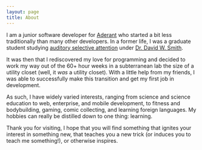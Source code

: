 ```yaml
---
layout: page
title: About
---
```


I am a junior software developer for [Aderant](http://aderant.com) who started a bit less traditionally than many other developers. In a former life, I was a graduate student studying [auditory selective attention](http://en.wikipedia.org/wiki/Selective_auditory_attention) under [Dr. David W. Smith](http://www.psych.ufl.edu/~smithlab/Smithlab/Smith_Lab_Overview.html). 

It was then that I rediscovered my love for programming and decided to work my way out of the 60+ hour weeks in a subterranean lab the size of a utility closet (well, it *was* a utility closet). With a little help from my friends, I was able to successfully make this transition and get my first job in development. 

As such, I have widely varied interests, ranging from science and science education to web, enterprise, and mobile development, to fitness and bodybuilding, gaming, comic collecting, and learning foreign languages. My hobbies can really be distilled down to one thing: learning. 

Thank you for visiting, I hope that you will find something that ignites your interest in something new, that teaches you a new trick (or induces you to teach me something!), or otherwise inspires. 